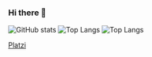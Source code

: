 ### Hi there 👋
![GitHub stats](https://github-readme-stats.vercel.app/api?username=AlvaroTimo&show_icons=true&theme=algolia)
![Top Langs](https://github-readme-stats.vercel.app/api/top-langs/?username=AlvaroTimo&theme=nightowl)
![Top Langs](https://github-readme-stats.vercel.app/api/top-langs/?username=FernandoTimo&layout=compact)


<!--
**AlvaroTimo/AlvaroTimo** is a ✨ _special_ ✨ repository because its `README.md` (this file) appears on your GitHub profile.

Here are some ideas to get you started:

- 🔭 I’m currently working on ...
- 🌱 I’m currently learning ...
- 👯 I’m looking to collaborate on ...
- 🤔 I’m looking for help with ...
- 💬 Ask me about ...
- 📫 How to reach me: ...
- 😄 Pronouns: ...
- ⚡ Fun fact: ...
-->
[Platzi](https://platzi.com/p/alvaro-timo/)
